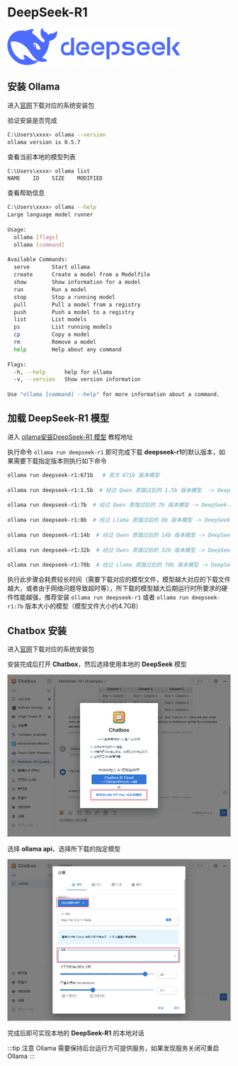 # DeepSeek-R1

![logo](./assets/logo.svg)


## 安装 Ollama

进入[官网](https://ollama.com/)下载对应的系统安装包

验证安装是否完成

```bash
C:\Users\xxxx> ollama --version
ollama version is 0.5.7
```

查看当前本地的模型列表
```bash
C:\Users\xxxx> ollama list
NAME    ID    SIZE    MODIFIED
```

查看帮助信息
```bash
C:\Users\xxxx> ollama --help
Large language model runner

Usage:
  ollama [flags]
  ollama [command]

Available Commands:
  serve       Start ollama
  create      Create a model from a Modelfile
  show        Show information for a model
  run         Run a model
  stop        Stop a running model
  pull        Pull a model from a registry
  push        Push a model to a registry
  list        List models
  ps          List running models
  cp          Copy a model
  rm          Remove a model
  help        Help about any command

Flags:
  -h, --help      help for ollama
  -v, --version   Show version information

Use "ollama [command] --help" for more information about a command.
```


## 加载 DeepSeek-R1 模型

进入 [ollama安装DeepSeek-R1 模型](https://ollama.com/library/deepseek-r1:14b) 教程地址

执行命令 `ollama run deepseek-r1` 即可完成下载 <b>deepseek-r1</b>的默认版本，如果需要下载指定版本则执行如下命令

```bash
ollama run deepseek-r1:671b   # 官方 671b 版本模型

ollama run deepseek-r1:1.5b  # 经过 Qwen 蒸馏过后的 1.5b 版本模型  -> DeepSeek-R1-Distill-Qwen-1.5B

ollama run deepseek-r1:7b  # 经过 Qwen 蒸馏过后的 7b 版本模型 -> DeepSeek-R1-Distill-Qwen-7B

ollama run deepseek-r1:8b  # 经过 Llama 蒸馏过后的 8b 版本模型 -> DeepSeek-R1-Distill-Llama-8B

ollama run deepseek-r1:14b  # 经过 Qwen 蒸馏过后的 14b 版本模型 -> DeepSeek-R1-Distill-Qwen-14b

ollama run deepseek-r1:32b  # 经过 Qwen 蒸馏过后的 32b 版本模型 -> DeepSeek-R1-Distill-Qwen-32b

ollama run deepseek-r1:70b  # 经过 Llama 蒸馏过后的 70b 版本模型 -> DeepSeek-R1-Distill-Llama-70b
```

执行此步骤会耗费较长时间（需要下载对应的模型文件，模型越大对应的下载文件越大，或者由于网络问题导致超时等），所下载的模型越大后期运行时所要求的硬件性能越强，推荐安装 `ollama run deepseek-r1` 或者 `ollama run deepseek-r1:7b` 版本大小的模型（模型文件大小约4.7GB）

## Chatbox 安装

进入[官网](https://chatboxai.app/zh)下载对应的系统安装包

安装完成后打开 <b>Chatbox</b>，然后选择使用本地的 <b>DeepSeek</b> 模型

![local model](./assets/Chatbox-model.png)

选择 <b>ollama api</b>，选择所下载的指定模型

![local api](./assets/Chatbox-api.png)

完成后即可实现本地的 <b>DeepSeek-R1</b> 的本地对话

:::tip 注意
Ollama 需要保持后台运行方可提供服务，如果发现服务关闭可重启 Ollama
:::
